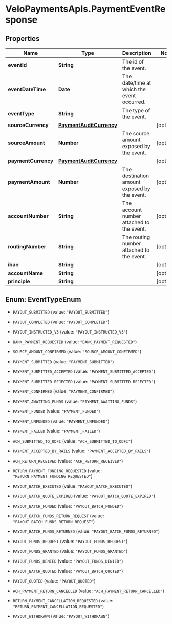 # VeloPaymentsApIs.PaymentEventResponse

## Properties
Name | Type | Description | Notes
------------ | ------------- | ------------- | -------------
**eventId** | **String** | The id of the event. | 
**eventDateTime** | **Date** | The date/time at which the event occurred. | 
**eventType** | **String** | The type of the event. | 
**sourceCurrency** | [**PaymentAuditCurrency**](PaymentAuditCurrency.md) |  | [optional] 
**sourceAmount** | **Number** | The source amount exposed by the event. | [optional] 
**paymentCurrency** | [**PaymentAuditCurrency**](PaymentAuditCurrency.md) |  | [optional] 
**paymentAmount** | **Number** | The destination amount exposed by the event. | [optional] 
**accountNumber** | **String** | The account number attached to the event. | [optional] 
**routingNumber** | **String** | The routing number attached to the event. | [optional] 
**iban** | **String** |  | [optional] 
**accountName** | **String** |  | [optional] 
**principle** | **String** |  | [optional] 


<a name="EventTypeEnum"></a>
## Enum: EventTypeEnum


* `PAYOUT_SUBMITTED` (value: `"PAYOUT_SUBMITTED"`)

* `PAYOUT_COMPLETED` (value: `"PAYOUT_COMPLETED"`)

* `PAYOUT_INSTRUCTED_V3` (value: `"PAYOUT_INSTRUCTED_V3"`)

* `BANK_PAYMENT_REQUESTED` (value: `"BANK_PAYMENT_REQUESTED"`)

* `SOURCE_AMOUNT_CONFIRMED` (value: `"SOURCE_AMOUNT_CONFIRMED"`)

* `PAYMENT_SUBMITTED` (value: `"PAYMENT_SUBMITTED"`)

* `PAYMENT_SUBMITTED_ACCEPTED` (value: `"PAYMENT_SUBMITTED_ACCEPTED"`)

* `PAYMENT_SUBMITTED_REJECTED` (value: `"PAYMENT_SUBMITTED_REJECTED"`)

* `PAYMENT_CONFIRMED` (value: `"PAYMENT_CONFIRMED"`)

* `PAYMENT_AWAITING_FUNDS` (value: `"PAYMENT_AWAITING_FUNDS"`)

* `PAYMENT_FUNDED` (value: `"PAYMENT_FUNDED"`)

* `PAYMENT_UNFUNDED` (value: `"PAYMENT_UNFUNDED"`)

* `PAYMENT_FAILED` (value: `"PAYMENT_FAILED"`)

* `ACH_SUBMITTED_TO_ODFI` (value: `"ACH_SUBMITTED_TO_ODFI"`)

* `PAYMENT_ACCEPTED_BY_RAILS` (value: `"PAYMENT_ACCEPTED_BY_RAILS"`)

* `ACH_RETURN_RECEIVED` (value: `"ACH_RETURN_RECEIVED"`)

* `RETURN_PAYMENT_FUNDING_REQUESTED` (value: `"RETURN_PAYMENT_FUNDING_REQUESTED"`)

* `PAYOUT_BATCH_EXECUTED` (value: `"PAYOUT_BATCH_EXECUTED"`)

* `PAYOUT_BATCH_QUOTE_EXPIRED` (value: `"PAYOUT_BATCH_QUOTE_EXPIRED"`)

* `PAYOUT_BATCH_FUNDED` (value: `"PAYOUT_BATCH_FUNDED"`)

* `PAYOUT_BATCH_FUNDS_RETURN_REQUEST` (value: `"PAYOUT_BATCH_FUNDS_RETURN_REQUEST"`)

* `PAYOUT_BATCH_FUNDS_RETURNED` (value: `"PAYOUT_BATCH_FUNDS_RETURNED"`)

* `PAYOUT_FUNDS_REQUEST` (value: `"PAYOUT_FUNDS_REQUEST"`)

* `PAYOUT_FUNDS_GRANTED` (value: `"PAYOUT_FUNDS_GRANTED"`)

* `PAYOUT_FUNDS_DENIED` (value: `"PAYOUT_FUNDS_DENIED"`)

* `PAYOUT_BATCH_QUOTED` (value: `"PAYOUT_BATCH_QUOTED"`)

* `PAYOUT_QUOTED` (value: `"PAYOUT_QUOTED"`)

* `ACH_PAYMENT_RETURN_CANCELLED` (value: `"ACH_PAYMENT_RETURN_CANCELLED"`)

* `RETURN_PAYMENT_CANCELLATION_REQUESTED` (value: `"RETURN_PAYMENT_CANCELLATION_REQUESTED"`)

* `PAYOUT_WITHDRAWN` (value: `"PAYOUT_WITHDRAWN"`)




